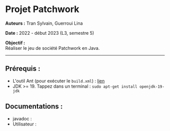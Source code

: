 # Projet Patchwork

**Auteurs :** Tran Sylvain, Guerroui Lina

**Date :** 2022 - début 2023 (L3, semestre 5)

**Objectif :**  
Réaliser le jeu de société Patchwork en Java.

---

## Prérequis :
- L'outil Ant (pour exécuter le `build.xml`) : [lien](https://doc.ubuntu-fr.org/ant)
- JDK >= 19. Tappez dans un terminal : `sudo apt-get install openjdk-19-jdk`

## Documentations :
- javadoc : 
- Utilisateur : 